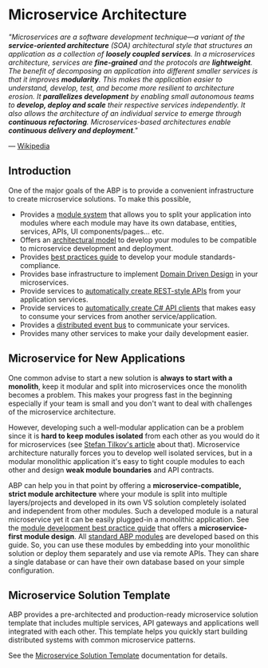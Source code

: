 # Microservice Architecture

*"Microservices are a software development technique—a variant of the **service-oriented architecture** (SOA) architectural style that structures an application as a collection of **loosely coupled services**. In a microservices architecture, services are **fine-grained** and the protocols are **lightweight**. The benefit of decomposing an application into different smaller services is that it improves **modularity**. This makes the application easier to understand, develop, test, and become more resilient to architecture erosion. It **parallelizes development** by enabling small autonomous teams to **develop, deploy and scale** their respective services independently. It also allows the architecture of an individual service to emerge through **continuous refactoring**. Microservices-based architectures enable **continuous delivery and deployment**."*

— [Wikipedia](https://en.wikipedia.org/wiki/Microservices)

## Introduction

One of the major goals of the ABP is to provide a convenient infrastructure to create microservice solutions. To make this possible,

* Provides a [module system](../modularity/basics.md) that allows you to split your application into modules where each module may have its own database, entities, services, APIs, UI components/pages... etc.
* Offers an [architectural model](../best-practices/module-architecture.md) to develop your modules to be compatible to microservice development and deployment.
* Provides [best practices guide](../best-practices) to develop your module standards-compliance.
* Provides base infrastructure to implement [Domain Driven Design](../domain-driven-design) in your microservices.
* Provide services to [automatically create REST-style APIs](../../api-development/auto-controllers.md) from your application services.
* Provide services to [automatically create C# API clients](../../api-development/dynamic-csharp-clients.md) that makes easy to consume your services from another service/application.
* Provides a [distributed event bus](../../infrastructure/event-bus) to communicate your services.
* Provides many other services to make your daily development easier.

## Microservice for New Applications

One common advise to start a new solution is **always to start with a monolith**, keep it modular and split into microservices once the monolith becomes a problem. This makes your progress fast in the beginning especially if your team is small and you don't want to deal with challenges of the microservice architecture. 

However, developing such a well-modular application can be a problem since it is **hard to keep modules isolated** from each other as you would do it for microservices (see [Stefan Tilkov's article](https://martinfowler.com/articles/dont-start-monolith.html) about that). Microservice architecture naturally forces you to develop well isolated services, but in a modular monolithic application it's easy to tight couple modules to each other and design **weak module boundaries** and API contracts.

ABP can help you in that point by offering a **microservice-compatible, strict module architecture** where your module is split into multiple layers/projects and developed in its own VS solution completely isolated and independent from other modules. Such a developed module is a natural microservice yet it can be easily plugged-in a monolithic application. See the [module development best practice guide](../best-practices) that offers a **microservice-first module design**. All [standard ABP modules](https://github.com/abpframework/abp/tree/master/modules) are developed based on this guide. So, you can use these modules by embedding into your monolithic solution or deploy them separately and use via remote APIs. They can share a single database or can have their own database based on your simple configuration.

## Microservice Solution Template

ABP provides a pre-architected and production-ready microservice solution template that includes multiple services, API gateways and applications well integrated with each other. This template helps you quickly start building distributed systems with common microservice patterns.

See the [Microservice Solution Template](../../../solution-templates/microservice/index.md) documentation for details.
